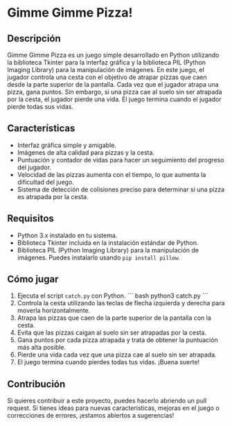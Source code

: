 # Gimme Gimme Pizza!

## Descripción
Gimme Gimme Pizza es un juego simple desarrollado en Python utilizando la biblioteca Tkinter para la interfaz gráfica y la biblioteca PIL (Python Imaging Library) para la manipulación de imágenes. En este juego, el jugador controla una cesta con el objetivo de atrapar pizzas que caen desde la parte superior de la pantalla. Cada vez que el jugador atrapa una pizza, gana puntos. Sin embargo, si una pizza cae al suelo sin ser atrapada por la cesta, el jugador pierde una vida. El juego termina cuando el jugador pierde todas sus vidas.

## Características
- Interfaz gráfica simple y amigable.
- Imágenes de alta calidad para pizzas y la cesta.
- Puntuación y contador de vidas para hacer un seguimiento del progreso del jugador.
- Velocidad de las pizzas aumenta con el tiempo, lo que aumenta la dificultad del juego.
- Sistema de detección de colisiones preciso para determinar si una pizza es atrapada por la cesta.

## Requisitos
- Python 3.x instalado en tu sistema.
- Biblioteca Tkinter incluida en la instalación estándar de Python.
- Biblioteca PIL (Python Imaging Library) para la manipulación de imágenes. Puedes instalarlo usando `pip install pillow`.

## Cómo jugar
1. Ejecuta el script `catch.py` con Python.
   ´´´ bash
       python3 catch.py
   ´´´
3. Controla la cesta utilizando las teclas de flecha izquierda y derecha para moverla horizontalmente.
4. Atrapa las pizzas que caen de la parte superior de la pantalla con la cesta.
5. Evita que las pizzas caigan al suelo sin ser atrapadas por la cesta.
6. Gana puntos por cada pizza atrapada y trata de obtener la puntuación más alta posible.
7. Pierde una vida cada vez que una pizza cae al suelo sin ser atrapada.
8. El juego termina cuando pierdes todas tus vidas. ¡Buena suerte!

## Contribución
Si quieres contribuir a este proyecto, puedes hacerlo abriendo un pull request. Si tienes ideas para nuevas características, mejoras en el juego o correcciones de errores, ¡estamos abiertos a sugerencias!
